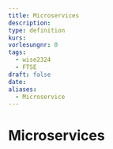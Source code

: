```yaml
---
title: Microservices
description: 
type: definition
kurs: 
vorlesungnr: 0
tags:
  - wise2324
  - FTSE
draft: false
date: 
aliases:
  - Microservice
---
```

# Microservices
